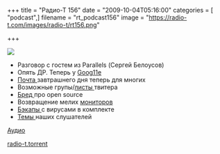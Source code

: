 +++
title = "Радио-Т 156"
date = "2009-10-04T05:16:00"
categories = [ "podcast",]
filename = "rt_podcast156"
image = "https://radio-t.com/images/radio-t/rt156.png"

+++

![](https://radio-t.com/images/radio-t/rt156.png)

- Разговор с гостем из Parallels (Сергей Белоусов)
- Опять ДР. Теперь у [Goog11e](http://mashable.com/2009/09/26/google-11th-birthday-logo/)
- [Почта ](http://internet.cnews.ru/news/top/index.shtml?2009/10/01/364068)завтрашнего дня теперь для многих
- Возможные групы/[листы ](http://blog.twitter.com/2009/09/soon-to-launch-lists.html)твитера
- [Бред ](http://www.opennet.ru/opennews/art.shtml?num=23691)про open source
- Возвращение мелих [мониторов](http://www.crunchgear.com/2009/09/30/doublesight-outs-three-new-usb-mini-monitors/)
- [Бэкапы ](http://net.compulenta.ru/463752/)с вирусами в комплекте
- [Темы ](http://radio-t.com/temi_dlja_vipuskov/temy-dlya-156/)наших слушателей

[Аудио](http://archive.rucast.net/radio-t/media/rt_podcast156.mp3)

[radio-t.torrent](http://www.radio-t.com/torrents/rt_podcast156.mp3.torrent)
<audio src="http://archive.rucast.net/radio-t/media/rt_podcast156.mp3" preload="none"></audio>